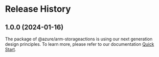 # Release History
    
## 1.0.0 (2024-01-16)

The package of @azure/arm-storageactions is using our next generation design principles. To learn more, please refer to our documentation [Quick Start](https://aka.ms/js-track2-quickstart).
